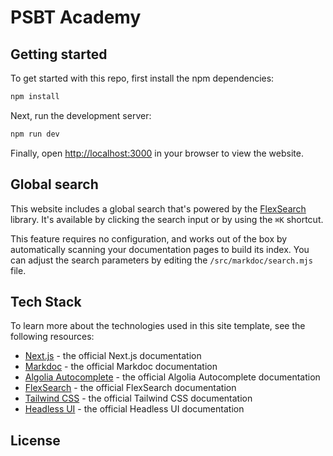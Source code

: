 # PSBT Academy

## Getting started

To get started with this repo, first install the npm dependencies:

```bash
npm install
```

Next, run the development server:

```bash
npm run dev
```

Finally, open [http://localhost:3000](http://localhost:3000) in your browser to view the website.

## Global search

This website includes a global search that's powered by the [FlexSearch](https://github.com/nextapps-de/flexsearch) library. It's available by clicking the search input or by using the `⌘K` shortcut.

This feature requires no configuration, and works out of the box by automatically scanning your documentation pages to build its index. You can adjust the search parameters by editing the `/src/markdoc/search.mjs` file.

## Tech Stack

To learn more about the technologies used in this site template, see the following resources:

- [Next.js](https://nextjs.org/docs) - the official Next.js documentation
- [Markdoc](https://markdoc.dev) - the official Markdoc documentation
- [Algolia Autocomplete](https://www.algolia.com/doc/ui-libraries/autocomplete/introduction/what-is-autocomplete/) - the official Algolia Autocomplete documentation
- [FlexSearch](https://github.com/nextapps-de/flexsearch) - the official FlexSearch documentation
- [Tailwind CSS](https://tailwindcss.com/docs) - the official Tailwind CSS documentation
- [Headless UI](https://headlessui.com) - the official Headless UI documentation

## License

